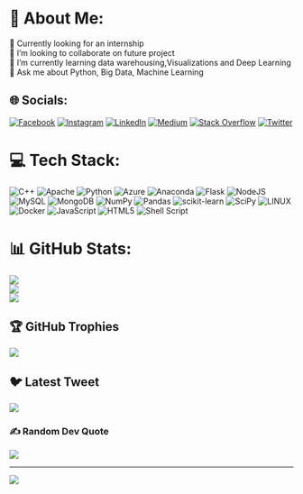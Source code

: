 # 💫 About Me:
🔭 Currently looking for an internship<br>👯 I’m looking to collaborate on future project<br>🌱 I’m currently learning data warehousing,Visualizations and Deep Learning <br>💬 Ask me about Python, Big Data, Machine Learning


## 🌐 Socials:
[![Facebook](https://img.shields.io/badge/Facebook-%231877F2.svg?logo=Facebook&logoColor=white)](https://facebook.com/FaizanUlHaq) [![Instagram](https://img.shields.io/badge/Instagram-%23E4405F.svg?logo=Instagram&logoColor=white)](https://instagram.com/faizanulhaq264) [![LinkedIn](https://img.shields.io/badge/LinkedIn-%230077B5.svg?logo=linkedin&logoColor=white)](https://linkedin.com/in/faizan-u-51a28b13a) [![Medium](https://img.shields.io/badge/Medium-12100E?logo=medium&logoColor=white)](https://medium.com/@faizan.official262) [![Stack Overflow](https://img.shields.io/badge/-Stackoverflow-FE7A16?logo=stack-overflow&logoColor=white)](https://stackoverflow.com/users/20983942/faizan-ul-haq) [![Twitter](https://img.shields.io/badge/Twitter-%231DA1F2.svg?logo=Twitter&logoColor=white)](https://twitter.com/Faizanulhaq_262) 

# 💻 Tech Stack:
![C++](https://img.shields.io/badge/c++-%2300599C.svg?style=flat&logo=c%2B%2B&logoColor=white) ![Apache](https://img.shields.io/badge/apache-%23D42029.svg?style=flat&logo=apache&logoColor=white) ![Python](https://img.shields.io/badge/python-3670A0?style=flat&logo=python&logoColor=ffdd54) ![Azure](https://img.shields.io/badge/azure-%230072C6.svg?style=flat&logo=azure-devops&logoColor=white) ![Anaconda](https://img.shields.io/badge/Anaconda-%2344A833.svg?style=flat&logo=anaconda&logoColor=white) ![Flask](https://img.shields.io/badge/flask-%23000.svg?style=flat&logo=flask&logoColor=white) ![NodeJS](https://img.shields.io/badge/node.js-6DA55F?style=flat&logo=node.js&logoColor=white) ![MySQL](https://img.shields.io/badge/mysql-%2300f.svg?style=flat&logo=mysql&logoColor=white) ![MongoDB](https://img.shields.io/badge/MongoDB-%234ea94b.svg?style=flat&logo=mongodb&logoColor=white) ![NumPy](https://img.shields.io/badge/numpy-%23013243.svg?style=flat&logo=numpy&logoColor=white) ![Pandas](https://img.shields.io/badge/pandas-%23150458.svg?style=flat&logo=pandas&logoColor=white) ![scikit-learn](https://img.shields.io/badge/scikit--learn-%23F7931E.svg?style=flat&logo=scikit-learn&logoColor=white) ![SciPy](https://img.shields.io/badge/SciPy-%230C55A5.svg?style=flat&logo=scipy&logoColor=%white) ![LINUX](https://img.shields.io/badge/Linux-FCC624?style=flat&logo=linux&logoColor=black) ![Docker](https://img.shields.io/badge/docker-%230db7ed.svg?style=flat&logo=docker&logoColor=white) ![JavaScript](https://img.shields.io/badge/javascript-%23323330.svg?style=flat&logo=javascript&logoColor=%23F7DF1E) ![HTML5](https://img.shields.io/badge/html5-%23E34F26.svg?style=flat&logo=html5&logoColor=white) ![Shell Script](https://img.shields.io/badge/shell_script-%23121011.svg?style=flat&logo=gnu-bash&logoColor=white)
# 📊 GitHub Stats:
![](https://github-readme-stats.vercel.app/api?username=FaizanUlHaq262&theme=nightowl&hide_border=false&include_all_commits=false&count_private=false)<br/>
![](https://github-readme-streak-stats.herokuapp.com/?user=FaizanUlHaq262&theme=nightowl&hide_border=false)<br/>
![](https://github-readme-stats.vercel.app/api/top-langs/?username=FaizanUlHaq262&theme=nightowl&hide_border=false&include_all_commits=false&count_private=false&layout=compact)

## 🏆 GitHub Trophies
![](https://github-profile-trophy.vercel.app/?username=FaizanUlHaq262&theme=discord&no-frame=false&no-bg=false&margin-w=4)

## 🐦 Latest Tweet
[![](https://gtce.itsvg.in/api?username=Faizanulhaq_262)](https://github.com/VishwaGauravIn/github-twitter-card-embed)

### ✍️ Random Dev Quote
![](https://quotes-github-readme.vercel.app/api?type=horizontal&theme=merko)

---
[![](https://visitcount.itsvg.in/api?id=FaizanUlHaq262&icon=5&color=1)](https://visitcount.itsvg.in)

<!-- Proudly created with GPRM ( https://gprm.itsvg.in ) -->
